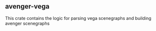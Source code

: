 ## avenger-vega

This crate contains the logic for parsing vega scenegraphs and building avenger scenegraphs 